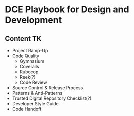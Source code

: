 # DCE Playbook for Design and Development

## Content TK

 - Project Ramp-Up
 - Code Quality
   - Gymnasium
   - Coveralls
   - Rubocop
   - Reek(?)
   - Code Review
 - Source Control & Release Process
 - Patterns & Anti-Patterns
 - Trusted Digital Repository Checklist(?)
 - Developer Style Guide
 - Code Handoff
